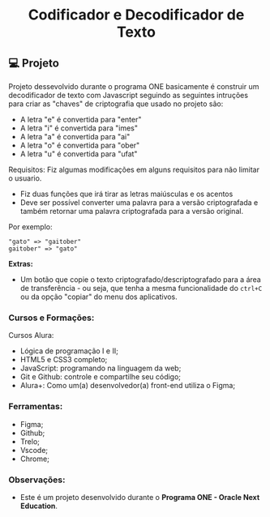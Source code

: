 <h1 align="center">
  Codificador e Decodificador de Texto
</h1>

## 💻 Projeto

Projeto dessevolvido durante o programa ONE basicamente é construir um decodificador de texto com Javascript seguindo as seguintes intruções para criar as "chaves" de criptografia que usado no projeto são:
- A letra "e" é convertida para "enter"
- A letra "i" é convertida para "imes"
- A letra "a" é convertida para "ai"
- A letra "o" é convertida para "ober"
- A letra "u" é convertida para "ufat"

Requisitos:
Fiz algumas modificações em alguns requisitos para não limitar o usuario.
- Fiz duas funções que irá tirar as letras maiúsculas e os acentos
- Deve ser possível converter uma palavra para a versão criptografada e também retornar uma palavra criptografada para a versão original.

Por exemplo:
```
"gato" => "gaitober"
gaitober" => "gato"
```

**Extras:**
- Um botão que copie o texto criptografado/descriptografado para a área de transferência - ou seja, que tenha a mesma funcionalidade do `ctrl+C` ou da opção "copiar" do menu dos aplicativos.

### Cursos e Formações:

Cursos Alura:
 - Lógica de programação I e II;
 - HTML5 e CSS3 completo;
 - JavaScript: programando na linguagem da web;
 - Git e Github: controle e compartilhe seu código;
 - Alura+: Como um(a) desenvolvedor(a) front-end utiliza o Figma;

### Ferramentas:

- Figma;
- Github;
- Trelo;
- Vscode;
- Chrome;

### Observações:
- Este é um projeto desenvolvido durante o **Programa ONE - Oracle Next Education**.